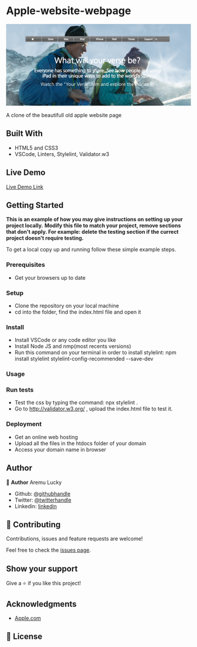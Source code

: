 # Apple-website-webpage

![screenshot](img/screenshot.jpg)

A clone of the beautifull old apple website page

## Built With

- HTML5 and CSS3
- VSCode, Linters, Stylelint, Validator.w3

## Live Demo

[Live Demo Link](https://silly-williams-f57954.netlify.com/)

## Getting Started

**This is an example of how you may give instructions on setting up your project locally.**
**Modify this file to match your project, remove sections that don't apply. For example: delete the testing section if the currect project doesn't require testing.**

To get a local copy up and running follow these simple example steps.

### Prerequisites

- Get your browsers up to date

### Setup

- Clone the repository on your local machine
- cd into the folder, find the index.html file and open it

### Install

- Install VSCode or any code editor you like
- Install Node JS and nmp(most recents versions)
- Run this command on your terminal in order to install stylelint: npm install stylelint stylelint-config-recommended --save-dev

### Usage

### Run tests

- Test the css by typing the command: npx stylelint .
- Go to http://validator.w3.org/ , upload the index.html file to test it.

### Deployment

- Get an online web hosting
- Upload all the files in the htdocs folder of your domain
- Access your domain name in browser

## Author

👤 **Author**
Aremu Lucky

- Github: [@githubhandle](https://github.com/Luckyaremu)
- Twitter: [@twitterhandle]()
- Linkedin: [linkedin]()

## 🤝 Contributing

Contributions, issues and feature requests are welcome!

Feel free to check the [issues page]().

## Show your support

Give a ⭐️ if you like this project!

## Acknowledgments

- [Apple.com](https://web.archive.org/web/20140301004610/http://www.apple.com/)

## 📝 License
